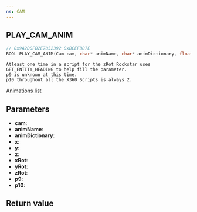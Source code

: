 ```yaml
---
ns: CAM
---
```

## PLAY_CAM_ANIM

```c
// 0x9A2D0FB2E7852392 0xBCEFB87E
BOOL PLAY_CAM_ANIM(Cam cam, char* animName, char* animDictionary, float x, float y, float z, float xRot, float yRot, float zRot, BOOL p9, int p10);
```

```
Atleast one time in a script for the zRot Rockstar uses GET_ENTITY_HEADING to help fill the parameter.  
p9 is unknown at this time.  
p10 throughout all the X360 Scripts is always 2.  
```

[Animations list](https://alexguirre.github.io/animations-list/)

## Parameters
* **cam**: 
* **animName**: 
* **animDictionary**: 
* **x**: 
* **y**: 
* **z**: 
* **xRot**: 
* **yRot**: 
* **zRot**: 
* **p9**: 
* **p10**: 

## Return value
